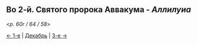 ## Во 2-й. Святого пророка Аввакума - *Аллилуиа*

<*p. 60r / 64 / 58*>

[← 1-е](12_01_MES.ru.md) | [Декабрь](README.md#2-й) | [3-е →](12_03_MES.ru.md)
